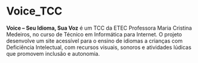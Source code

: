 # Voice_TCC
**Voice – Seu Idioma, Sua Voz** é um TCC da ETEC Professora Maria Cristina Medeiros, no curso de Técnico em Informática para Internet. O projeto desenvolve um site acessível para o ensino de idiomas a crianças com Deficiência Intelectual, com recursos visuais, sonoros e atividades lúdicas que promovem inclusão e autonomia.
